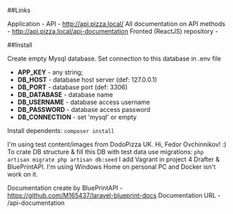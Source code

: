 ##Links

Application - 
API - http://api.pizza.local/
All documentation on API methods - http://api.pizza.local/api-documentation
Fronted (ReactJS) repository - 


##Install

Create empty Mysql database. Set connection to this database in  .env file
- **APP_KEY** - any string;
- **DB_HOST** - database host server (def: 127.0.0.1)
- **DB_PORT** - database port (def: 3306)
- **DB_DATABASE** - database name
- **DB_USERNAME** - database access username
- **DB_PASSWORD** - database access password
- **DB_CONNECTION** - set 'mysql' or empty

Install dependents:
``
composer install
``

I'm using test content/images from DodoPizza UK. Hi, Fedor Ovchinnikov! :)
To crate DB structure & fill this DB with test data use migrations:
``
php artisan migrate
php artisan db:seed
``
I add Vagrant in project 4 Drafter & BluePrintAPI. I'm using Windows Home on personal PC and Docker isn't work on it.

Documentation create by BluePrintAPI - https://github.com/M165437/laravel-blueprint-docs
Documentation URL - /api-documentation




